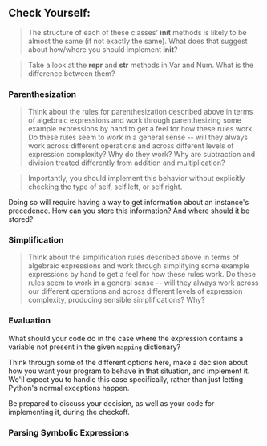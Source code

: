 ## Check Yourself:

> The structure of each of these classes' __init__ methods is likely to be almost the same (if not exactly the same). What does that suggest about how/where you should implement __init__?

> Take a look at the __repr__ and __str__ methods in Var and Num. What is the difference between them?


### Parenthesization
> Think about the rules for parenthesization described above in terms of algebraic expressions and work through parenthesizing some example expressions by hand to get a feel for how these rules work. Do these rules seem to work in a general sense -- will they always work across different operations and across different levels of expression complexity? Why do they work? Why are subtraction and division treated differently from addition and multiplication?


> Importantly, you should implement this behavior without explicitly checking the type of self, self.left, or self.right.

Doing so will require having a way to get information about an instance's precedence. How can you store this information? And where should it be stored?


### Simplification
> Think about the simplification rules described above in terms of algebraic expressions and work through simplifying some example expressions by hand to get a feel for how these rules work. Do these rules seem to work in a general sense -- will they always work across our different operations and across different levels of expression complexity, producing sensible simplifications? Why?


### Evaluation

What should your code do in the case where the expression contains a variable not present in the given `mapping` dictionary?

Think through some of the different options here, make a decision about how you want your program to behave in that situation, and implement it. We'll expect you to handle this case specifically, rather than just letting Python's normal exceptions happen.

Be prepared to discuss your decision, as well as your code for implementing it, during the checkoff.

### Parsing Symbolic Expressions



